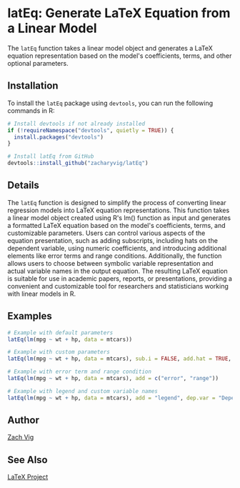 # latEq: Generate LaTeX Equation from a Linear Model

The `latEq` function takes a linear model object and generates a LaTeX equation representation based on the model's coefficients, terms, and other optional parameters.

## Installation

To install the `latEq` package using `devtools`, you can run the following commands in R:

```R
# Install devtools if not already installed
if (!requireNamespace("devtools", quietly = TRUE)) {
  install.packages("devtools")
}

# Install latEq from GitHub
devtools::install_github("zacharyvig/latEq")
```
## Details

The `latEq` function is designed to simplify the process of converting linear regression models into LaTeX equation representations. This function takes a linear model object created using R's lm() function as input and generates a formatted LaTeX equation based on the model's coefficients, terms, and customizable parameters. Users can control various aspects of the equation presentation, such as adding subscripts, including hats on the dependent variable, using numeric coefficients, and introducing additional elements like error terms and range conditions. Additionally, the function allows users to choose between symbolic variable representation and actual variable names in the output equation. The resulting LaTeX equation is suitable for use in academic papers, reports, or presentations, providing a convenient and customizable tool for researchers and statisticians working with linear models in R.

## Examples

```R
# Example with default parameters
latEq(lm(mpg ~ wt + hp, data = mtcars))

# Example with custom parameters
latEq(lm(mpg ~ wt + hp, data = mtcars), sub.i = FALSE, add.hat = TRUE, num.coef = FALSE, dep.var = "y", ind.var = "NAME", cat.var = "\\beta")

# Example with error term and range condition
latEq(lm(mpg ~ wt + hp, data = mtcars), add = c("error", "range"))

# Example with legend and custom variable names
latEq(lm(mpg ~ wt + hp, data = mtcars), add = "legend", dep.var = "Dependent", ind.var = "Independent", cat.var = "Category")
```

## Author

[Zach Vig](https://github.com/zacharyvig)

## See Also

[LaTeX Project](https://www.latex-project.org/)
